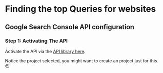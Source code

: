 # Finding the top Queries for websites

## Google Search Console API configuration

### Step 1: Activating The API

Activate the API via the [API library here](https://console.cloud.google.com/apis/library/searchconsole.googleapis.com).

Notice the project selected, you might want to create an project just for this. 😉


